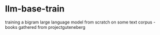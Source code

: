 # llm-base-train
training a bigram large language model from scratch on some text corpus - books gathered from projectguteneberg
